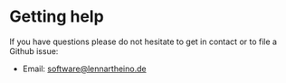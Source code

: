 # Getting help
If you have questions please do not hesitate to get in contact or to file a Github issue:
- Email: software@lennartheino.de
